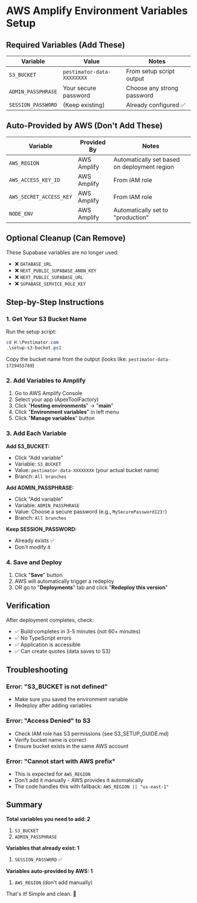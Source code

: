 # AWS Amplify Environment Variables Setup

## Required Variables (Add These)

| Variable | Value | Notes |
|----------|-------|-------|
| `S3_BUCKET` | `pestimator-data-XXXXXXXX` | From setup script output |
| `ADMIN_PASSPHRASE` | Your secure password | Choose any strong password |
| `SESSION_PASSWORD` | (Keep existing) | Already configured ✅ |

## Auto-Provided by AWS (Don't Add These)

| Variable | Provided By | Notes |
|----------|-------------|-------|
| `AWS_REGION` | AWS Amplify | Automatically set based on deployment region |
| `AWS_ACCESS_KEY_ID` | AWS Amplify | From IAM role |
| `AWS_SECRET_ACCESS_KEY` | AWS Amplify | From IAM role |
| `NODE_ENV` | AWS Amplify | Automatically set to "production" |

## Optional Cleanup (Can Remove)

These Supabase variables are no longer used:
- ❌ `DATABASE_URL`
- ❌ `NEXT_PUBLIC_SUPABASE_ANON_KEY`
- ❌ `NEXT_PUBLIC_SUPABASE_URL`
- ❌ `SUPABASE_SERVICE_ROLE_KEY`

## Step-by-Step Instructions

### 1. Get Your S3 Bucket Name

Run the setup script:
```powershell
cd H:\Pestimator.com
.\setup-s3-bucket.ps1
```

Copy the bucket name from the output (looks like: `pestimator-data-1729455789`)

### 2. Add Variables to Amplify

1. Go to AWS Amplify Console
2. Select your app (ApexToolFactory)
3. Click "**Hosting environments**" → "**main**"
4. Click "**Environment variables**" in left menu
5. Click "**Manage variables**" button

### 3. Add Each Variable

**Add S3_BUCKET:**
- Click "Add variable"
- Variable: `S3_BUCKET`
- Value: `pestimator-data-XXXXXXXX` (your actual bucket name)
- Branch: `All branches`

**Add ADMIN_PASSPHRASE:**
- Click "Add variable"
- Variable: `ADMIN_PASSPHRASE`
- Value: Choose a secure password (e.g., `MySecurePassword123!`)
- Branch: `All branches`

**Keep SESSION_PASSWORD:**
- Already exists ✅
- Don't modify it

### 4. Save and Deploy

1. Click "**Save**" button
2. AWS will automatically trigger a redeploy
3. OR go to "**Deployments**" tab and click "**Redeploy this version**"

## Verification

After deployment completes, check:
- ✅ Build completes in 3-5 minutes (not 60+ minutes)
- ✅ No TypeScript errors
- ✅ Application is accessible
- ✅ Can create quotes (data saves to S3)

## Troubleshooting

### Error: "S3_BUCKET is not defined"
- Make sure you saved the environment variable
- Redeploy after adding variables

### Error: "Access Denied" to S3
- Check IAM role has S3 permissions (see S3_SETUP_GUIDE.md)
- Verify bucket name is correct
- Ensure bucket exists in the same AWS account

### Error: "Cannot start with AWS prefix"
- This is expected for `AWS_REGION`
- Don't add it manually - AWS provides it automatically
- The code handles this with fallback: `AWS_REGION || "us-east-1"`

## Summary

**Total variables you need to add: 2**
1. `S3_BUCKET`
2. `ADMIN_PASSPHRASE`

**Variables that already exist: 1**
1. `SESSION_PASSWORD` ✅

**Variables auto-provided by AWS: 1**
1. `AWS_REGION` (don't add manually)

That's it! Simple and clean. 🎯


